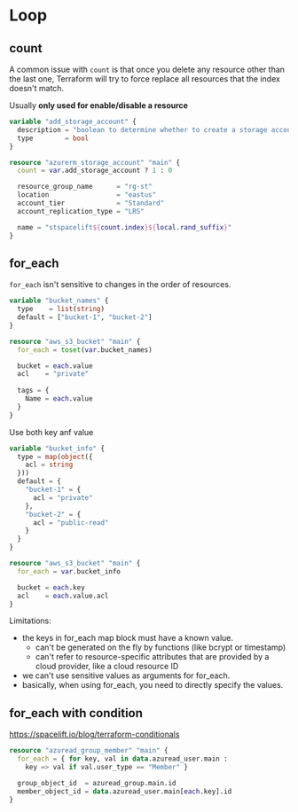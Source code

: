 # Loop

## count
A common issue with `count` is that once you delete any resource other than the last one, 
Terraform will try to force replace all resources that the index doesn't match.

Usually **only used for enable/disable a resource**
```tf
variable "add_storage_account" {
  description = "boolean to determine whether to create a storage account or not"
  type        = bool
}

resource "azurerm_storage_account" "main" {
  count = var.add_storage_account ? 1 : 0

  resource_group_name      = "rg-st"
  location                 = "eastus"
  account_tier             = "Standard"
  account_replication_type = "LRS"

  name = "stspacelift${count.index}${local.rand_suffix}"
}
```

## for_each
`for_each` isn't sensitive to changes in the order of resources.
```tf
variable "bucket_names" {
  type    = list(string)
  default = ["bucket-1", "bucket-2"]
}

resource "aws_s3_bucket" "main" {
  for_each = toset(var.bucket_names)

  bucket = each.value
  acl    = "private"
  
  tags = {
    Name = each.value
  }
}
```

Use both key anf value
```tf
variable "bucket_info" {
  type = map(object({
    acl = string
  }))
  default = {
    "bucket-1" = {
      acl = "private"
    },
    "bucket-2" = {
      acl = "public-read"
    }
  }
}

resource "aws_s3_bucket" "main" {
  for_each = var.bucket_info

  bucket = each.key
  acl    = each.value.acl
}
```

Limitations:
- the keys in for_each map block must have a known value.
  - can't be generated on the fly by functions (like bcrypt or timestamp)
  - can't refer to resource-specific attributes that are provided by a cloud provider, like a cloud resource ID
- we can't use sensitive values as arguments for for_each.
- basically, when using for_each, you need to directly specify the values.

## for_each with condition
https://spacelift.io/blog/terraform-conditionals
```tf
resource "azuread_group_member" "main" {
  for_each = { for key, val in data.azuread_user.main :
  	key => val if val.user_type == "Member" }

  group_object_id  = azuread_group.main.id
  member_object_id = data.azuread_user.main[each.key].id
}
```
